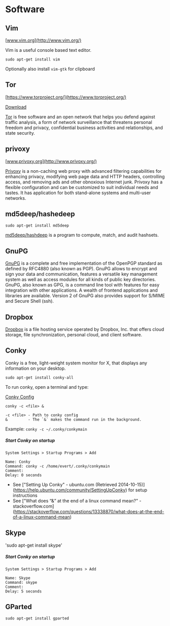 Software
========

## Vim
[www.vim.org](http://www.vim.org/)

Vim is a useful console based text editor.

`sudo apt-get install vim`

Optionally also install `vim-gtk` for clipboard

## Tor
[https://www.torproject.org/](https://www.torproject.org/)

[Download](https://www.torproject.org/download/download-easy.html.en)

[Tor](https://www.torproject.org/) is free software and an open network that helps you 
defend against traffic analysis, a form of network surveillance 
that threatens personal freedom and privacy, confidential business 
activities and relationships, and state security.


## privoxy

[www.privoxy.org](http://www.privoxy.org/)

[Privoxy](http://www.privoxy.org/) is a non-caching web proxy with advanced filtering 
capabilities for enhancing privacy, modifying web page data 
and HTTP headers, controlling access, and removing ads and other 
obnoxious Internet junk. Privoxy has a flexible configuration 
and can be customized to suit individual needs and tastes. It 
has application for both stand-alone systems and multi-user networks.


## md5deep/hashedeep

`sudo apt-get install md5deep`

[md5deep/hashdeep](http://md5deep.sourceforge.net/) is a program to compute, match, and audit hashsets.


## GnuPG

[GnuPG](https://www.gnupg.org/) is a complete and free implementation of the OpenPGP 
standard as defined by RFC4880 (also known as PGP). GnuPG 
allows to encrypt and sign your data and communication, 
features a versatile key management system as well as access 
modules for all kinds of public key directories. GnuPG, 
also known as GPG, is a command line tool with features for 
easy integration with other applications. A wealth of frontend 
applications and libraries are available. Version 2 of GnuPG 
also provides support for S/MIME and Secure Shell (ssh).


## Dropbox

[Dropbox](https://www.dropbox.com/) is a file hosting service operated by Dropbox, Inc. that offers cloud storage, 
file synchronization, personal cloud, and client software.


## Conky

Conky is a free, light-weight system monitor for X, that displays any information on your desktop.

`sudo apt-get install conky-all`

To run conky, open a terminal and type: 

[Conky Config](https://raw.githubusercontent.com/egeldenhuys/knowledge-base/master/linux-mint/conky-config)

```
conky -c <file> &

-c <file> - Path to conky config
&         - The `&` makes the command run in the background.
```

Example: `conky -c ~/.conky/conkymain`

##### Start Conky on startup

`System Settings > Startup Programs > Add`

```
Name: Conky
Command: conky -c /home/evert/.conky/conkymain
Comment:
Delay: 0 seconds
```

- See ["Setting Up Conky" - ubuntu.com (Retrieved 2014-10-15)]
(https://help.ubuntu.com/community/SettingUpConky) for setup instructions
- See ["What does “&” at the end of a linux command mean?" - stackoverflow.com]
(https://stackoverflow.com/questions/13338870/what-does-at-the-end-of-a-linux-command-mean)

## Skype

'sudo apt-get install skype'

##### Start Conky on startup

`System Settings > Startup Programs > Add`

```
Name: Skype
Command: skype
Comment:
Delay: 5 seconds
```
## GParted

`sudo apt-get install gparted`
